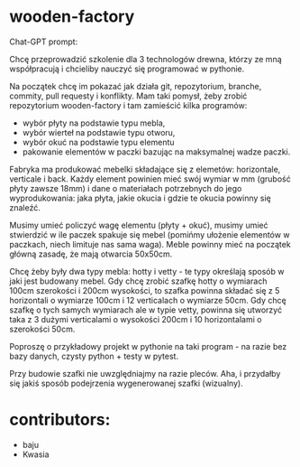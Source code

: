 # wooden-factory

Chat-GPT prompt:

Chcę przeprowadzić szkolenie dla 3 technologów drewna, którzy ze mną współpracują 
i chcieliby nauczyć się programować w pythonie. 

Na początek chcę im pokazać jak działa git, repozytorium, branche, commity, pull requesty i konflikty. 
Mam taki pomysł, żeby zrobić repozytorium wooden-factory i tam zamieścić kilka programów: 
- wybór płyty na podstawie typu mebla, 
- wybór wierteł na podstawie typu otworu, 
- wybór okuć na podstawie typu elementu 
- pakowanie elementów w paczki bazując na maksymalnej wadze paczki. 

Fabryka ma produkować mebelki składające się z elemetów: horizontale, verticale i back. 
Każdy element powinien mieć swój wymiar w mm (grubość płyty zawsze 18mm) i dane o materiałach 
potrzebnych do jego wyprodukowania: jaka płyta, jakie okucia i gdzie te okucia powinny się znaleźć. 

Musimy umieć policzyć wagę elementu (płyty + okuć), musimy umieć stwierdzić w ile paczek spakuje się mebel 
(pomińmy ułożenie elementów w paczkach, niech limituje nas sama waga). Meble powinny mieć na początek główną zasadę, 
że mają otwarcia 50x50cm. 

Chcę żeby były dwa typy mebla: hotty i vetty - te typy określają sposób w jaki jest budowany mebel. 
Gdy chcę zrobić szafkę hotty o wymiarach 100cm szerokości i 200cm wysokości, 
to szafka powinna składać się z 5 horizontali o wymiarze 100cm i 12 verticalach o wymiarze 50cm. 
Gdy chcę szafkę o tych samych wymiarach ale w typie vetty, 
powinna się utworzyć taka z 3 dużymi verticalami o wysokości 200cm i 10 horizontalami o szerokości 50cm. 

Poproszę o przykładowy projekt w pythonie na taki program - na razie bez bazy danych, czysty python + testy w pytest. 

Przy budowie szafki nie uwzględniajmy na razie pleców. 
Aha, i przydałby się jakiś sposób podejrzenia wygenerowanej szafki (wizualny).

# contributors:
- baju
- Kwasia
